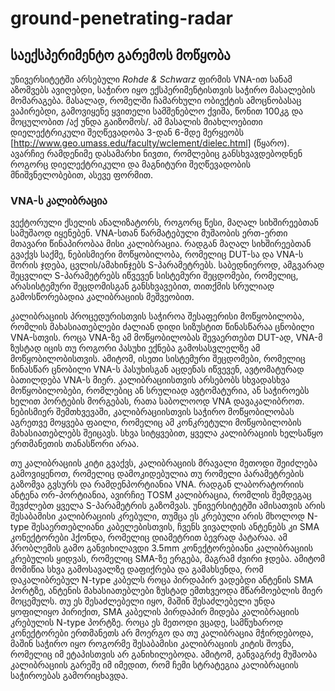 # ground-penetrating-radar

## საექსპერიმენტო გარემოს მოწყობა

უნივერსიტეტში არსებული _Rohde & Schwarz_ ფირმის VNA-ით სანამ აზომვებს ავიღებდი, საჭირო იყო ექსპერიმენტისთვის საჭირო მასალების მომარაგება. მასალად, რომელში ჩამარხული ობიექტის ამოცნობასაც ვაპირებდი, გამოვიყენე ყვითელი სამშენებლო ქვიშა, წონით 100კგ და მოცულობით /აქ უნდა გაიზომოს/. ამ მასალის მიახლოებითი დიელექტრიკული შეღწევადობა 3-დან 6-მდე მერყეობს [http://www.geo.umass.edu/faculty/wclement/dielec.html] (წყარო). ავარჩიე რამდენიმე დასამარხი ნივთი, რომლებიც განსხვავდებოდნენ როგორც დიელექტრიკული და მაგნიტური შეღწევადობის მნიშვნელობებით, ასევე ფორმით. 

### VNA-ს კალიბრაცია

ვექტორული ქსელის ანალიზატორს, როგორც წესი, მაღალ სიხშირეებთან სამუშაოდ იყენებენ. VNA-სთან წარმატებული მუშაობის ერთ-ერთი მთავარი წინაპირობაა მისი კალიბრაცია. რადგან მაღალ სიხშირეებთან გვაქვს საქმე, ნებისმიერი მოწყობილობა, რომელიც DUT-სა და VNA-ს შორის ჯდება, ცვლის/ამახინჯებს S-პარამეტრებს. საბედნიეროდ, ამგვარად შეცვლილ S-პარამეტრებს იწვევენ სისტემური შეცდომები, რომელიც, არასისტემური შეცდომისგან განსხვავებით, თითქმის სრულიად გამოსწორებადია კალიბრაციის მეშვეობით.

კალიბრაციის პროცედურისთვის საჭიროა შესაფერისი მოწყობილობა, რომლის მახასიათებლები ძალიან დიდი სიზუსტით წინასწარაა ცნობილი VNA-სთვის. როცა VNA-ზე ამ მოწყობილობას შევაერთებთ DUT-ად, VNA-მ ზუსტად იცის თუ როგორი პასუხი ექნება გამოსასვლელზე ამ მოწყობილობისთვის. ამიტომ, ისეთი სისტემური შეცდომები, რომელიც წინასწარ ცნობილი VNA-ს პასუხისგან აცდენას იწვევენ, ავტომატურად ბათილდება VNA-ს მიერ. კალიბრაციისთვის არსებობს სხვადასხვა მოწყობილობები, რომლებიც ან სრულიად ავტომატურია, ან საჭიროებს ხელით პორტების მორგებას, რათა საბოლოოდ VNA დავაკალიბროთ. ნებისმიერ შემთხვევაში, კალიბრაციისთვის საჭირო მოწყობილობას აგრეთვე მოყვება ფაილი, რომელიც ამ კონკრეტული მოწყობილობის მახასიათებლებს შეიცავს. სხვა სიტყვებით, ყველა კალიბრაციის ხელსაწყო ერთმანეთის თანასწორი არაა.

თუ კალიბრაციის კიტი გვაქვს, კალიბრაციის მრავალი მეთოდი შეიძლება გამოვიყენოთ, რომელიც დამოკიდებულია თუ რომელი პარამეტრების გაზომვა გვსურს და რამდენპორტიანია VNA. რადგან ლაბორატორიის ანტენა ორ-პორტიანია, ავირჩიე TOSM კალიბრაცია, რომლის შემდეგაც შევძლებთ ყველა S-პარამეტრის გაზომვას. უნივერსიტეტში ამისათვის არის შესაბამისი კალიბრაციის კრებული, თუმცა ეს კრებული არის მხოლოდ N-type შესაერთებლიანი კაბელებისთვის, ჩვენს ვივალდის ანტენებს კი SMA კონექტორები ჰქონდა, რომელიც დიამეტრით ბევრად პატარაა. ამ პრობლემის გამო განვიხილავდი 3.5mm კონექტორებიანი კალიბრაციის კრებულის ყიდვას, რომელიც SMA-ზე ერგება, მაგრამ ძვირი ჯდება. ამიტომ მომიწია სხვა გამოსავალზე დაფიქრება და გამახსენდა, რომ დაკალიბრებულ N-type კაბელს როცა პირდაპირ ვადებდი ანტენის SMA პორტზე, ანტენის მახასიათებლები ზუსტად ემთხვეოდა მწარმოებლის მიერ მოცემულს. თუ ეს შესაძლებელი იყო, მაშინ შესაძლებელი უნდა ყოფილიყო პირიქით, SMA კაბელის პირდაპირ მიდება კალიბრაციის კრებულის N-type პორტზე. როცა ეს მეთოდი ვცადე, სამწუხაროდ კონექტორები ერთმანეთს არ მოერგო და თუ კალიბრაცია მჭირდებოდა, მაშინ საჭირო იყო როგორმე შესაბამისი კალიბრაციის კიტის შოვნა, რომელიც იმ ეტაპისთვის არ განიხილებოდა. ამიტომ, განვაგრძე მუშაობა კალიბრაციის გარეშე იმ იმედით, რომ ჩემი სტრატეგია კალიბრაციის საჭიროებას გამორიცხავდა.
